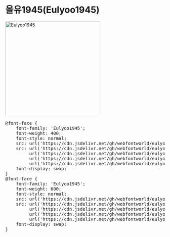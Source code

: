 # 을유1945(Eulyoo1945)

<a href="https://wess.tistory.com" target="_blank">
    <img src="https://webfontworld.github.io/eulyoo/Eulyoo1945.jpg" alt="Eulyoo1945" style="width:300px">
</a>
<pre>
@font-face {
    font-family: 'Eulyoo1945';
    font-weight: 400;
    font-style: normal;
    src: url('https://cdn.jsdelivr.net/gh/webfontworld/eulyoo/Eulyoo1945Regular.eot');
    src: url('https://cdn.jsdelivr.net/gh/webfontworld/eulyoo/Eulyoo1945Regular.eot?#iefix') format('embedded-opentype'),
         url('https://cdn.jsdelivr.net/gh/webfontworld/eulyoo/Eulyoo1945Regular.woff2') format('woff2'),
         url('https://cdn.jsdelivr.net/gh/webfontworld/eulyoo/Eulyoo1945Regular.woff') format('woff'),
         url('https://cdn.jsdelivr.net/gh/webfontworld/eulyoo/Eulyoo1945Regular.ttf') format("truetype");
    font-display: swap;
}
@font-face {
    font-family: 'Eulyoo1945';
    font-weight: 600;
    font-style: normal;
    src: url('https://cdn.jsdelivr.net/gh/webfontworld/eulyoo/Eulyoo1945SemiBold.eot');
    src: url('https://cdn.jsdelivr.net/gh/webfontworld/eulyoo/Eulyoo1945SemiBold.eot?#iefix') format('embedded-opentype'),
         url('https://cdn.jsdelivr.net/gh/webfontworld/eulyoo/Eulyoo1945SemiBold.woff2') format('woff2'),
         url('https://cdn.jsdelivr.net/gh/webfontworld/eulyoo/Eulyoo1945SemiBold.woff') format('woff'),
         url('https://cdn.jsdelivr.net/gh/webfontworld/eulyoo/Eulyoo1945SemiBold.ttf') format("truetype");
    font-display: swap;
}
</pre>

